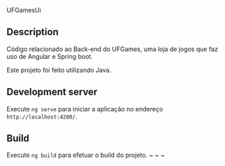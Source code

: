  UFGamesUi

## Description

Código relacionado ao Back-end do UFGames, uma loja de jogos que faz uso de Angular e Spring boot.

Este projeto foi feito utilizando Java.

## Development server

Execute `ng serve` para iniciar a aplicação no endereço `http://localhost:4200/`.

## Build

Execute `ng build` para efetuar o build do projeto.
~
~
~

